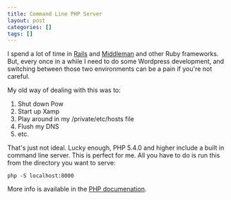 ```yaml
---
title: Command Line PHP Server
layout: post
categories: []
tags: []
---
```


I spend a lot of time in [Rails](http://rubyonrails.org) and [Middleman](http://middlemanapp.com/) and other Ruby frameworks. But, every once in a while I need to do some Wordpress development, and switching between those two environments can be a pain if you're not careful.

My old way of dealing with this was to:

  1. Shut down Pow
  2. Start up Xamp
  3. Play around in my /private/etc/hosts file
  4. Flush my DNS
  5. etc.

That's just not ideal. Lucky enough, PHP 5.4.0 and higher include a built in command line server. This is perfect for me. All you have to do is run this from the directory you want to serve:

~~~
php -S localhost:8000
~~~

More info is available in the [PHP documenation](http://php.net/manual/en/features.commandline.webserver.php).



